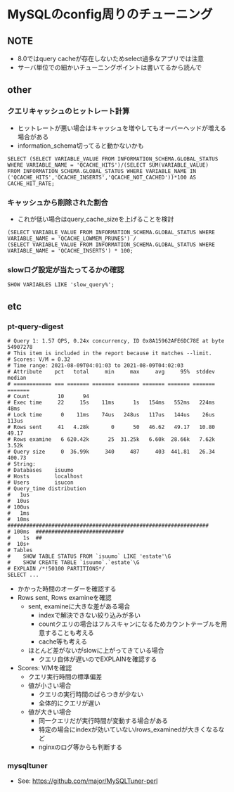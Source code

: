 # MySQLのconfig周りのチューニング

## NOTE
- 8.0ではquery cacheが存在しないためselect過多なアプリでは注意
- サーバ単位での細かいチューニングポイントは書いてるから読んで

## other
### クエリキャッシュのヒットレート計算
- ヒットレートが悪い場合はキャッシュを増やしてもオーバーヘッドが増える場合がある
- information_schema切ってると動かないかも
```
SELECT (SELECT VARIABLE_VALUE FROM INFORMATION_SCHEMA.GLOBAL_STATUS WHERE VARIABLE_NAME = 'QCACHE_HITS')/(SELECT SUM(VARIABLE_VALUE)
FROM INFORMATION_SCHEMA.GLOBAL_STATUS WHERE VARIABLE_NAME IN ('QCACHE_HITS','QCACHE_INSERTS','QCACHE_NOT_CACHED'))*100 AS CACHE_HIT_RATE;
```

### キャッシュから削除された割合
- これが低い場合はquery_cache_sizeを上げることを検討
```
(SELECT VARIABLE_VALUE FROM INFORMATION_SCHEMA.GLOBAL_STATUS WHERE VARIABLE_NAME = 'QCACHE_LOWMEM_PRUNES') /
(SELECT VARIABLE_VALUE FROM INFORMATION_SCHEMA.GLOBAL_STATUS WHERE VARIABLE_NAME = 'QCACHE_INSERTS') * 100;
```

### slowログ設定が当たってるかの確認
```
SHOW VARIABLES LIKE 'slow_query%';
```

## etc
### pt-query-digest
```
# Query 1: 1.57 QPS, 0.24x concurrency, ID 0x8A15962AFE6DC78E at byte 54907278
# This item is included in the report because it matches --limit.
# Scores: V/M = 0.32
# Time range: 2021-08-09T04:01:03 to 2021-08-09T04:02:03
# Attribute    pct   total     min     max     avg     95%  stddev  median
# ============ === ======= ======= ======= ======= ======= ======= =======
# Count         10      94
# Exec time     22     15s    11ms      1s   154ms   552ms   224ms    48ms
# Lock time      0    11ms    74us   248us   117us   144us    26us   113us
# Rows sent     41   4.28k       0      50   46.62   49.17   10.80   49.17
# Rows examine   6 620.42k      25  31.25k   6.60k  28.66k   7.62k   3.52k
# Query size     0  36.99k     340     487     403  441.81   26.34  400.73
# String:
# Databases    isuumo
# Hosts        localhost
# Users        isucon
# Query_time distribution
#   1us
#  10us
# 100us
#   1ms
#  10ms  ################################################################
# 100ms  ############################
#    1s  ##
#  10s+
# Tables
#    SHOW TABLE STATUS FROM `isuumo` LIKE 'estate'\G
#    SHOW CREATE TABLE `isuumo`.`estate`\G
# EXPLAIN /*!50100 PARTITIONS*/
SELECT ...
```
- かかった時間のオーダーを確認する
- Rows sent, Rows examineを確認
  - sent, examineに大きな差がある場合
    - indexで解決できない絞り込みが多い
    - countクエリの場合はフルスキャンになるためカウントテーブルを用意することも考える
    - cache等も考える
  - ほとんど差がないがslowに上がってきている場合
    - クエリ自体が遅いのでEXPLAINを確認する
- Scores: V/Mを確認
  - クエリ実行時間の標準偏差
  - 値が小さい場合
    - クエリの実行時間のばらつきが少ない
    - 全体的にクエリが遅い
  - 値が大きい場合
    - 同一クエリだが実行時間が変動する場合がある
    - 特定の場合にindexが効いていない/rows_examinedが大きくなるなど
    - nginxのログ等からも判断する

### mysqltuner
- See: https://github.com/major/MySQLTuner-perl
